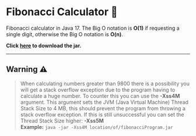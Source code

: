 # Fibonacci Calculator 🧮
Fibonacci calculator in Java 17. The Big O notation is **O(1)** if requesting a single digit, otherwise the Big O notation is **O(n)**.  

**Click <a href="https://github.com/BastianAsmussen/Fibonacci/blob/main/out/artifacts/Fibonacci_jar/Fibonacci.jar?raw=true">here</a> to download the jar.**

<hr/>

## Warning ⚠️
> When calculating numbers greater than 9800 there is a possibility you will get a stack overflow exception due to the program having to calculate a huge number. To counter this you can use the **-Xss4M** argument. This argument sets the JVM (Java Virtual Machine) Thread Stack Size to 4 MB, this should prevent the program from throwing a stack overflow exception. If this is still unsuccessful you can set the Thread Stack Size higher: **-Xss5M**  
**Example:** `java -jar -Xss4M location/of/fibonacciProgram.jar`
